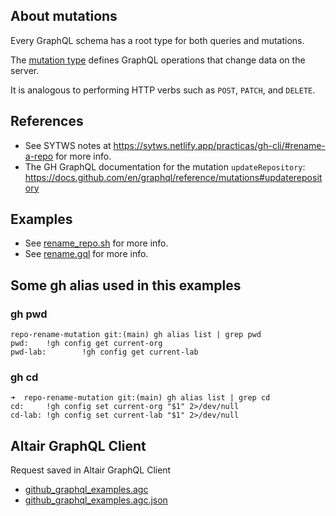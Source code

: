 ## About mutations

Every GraphQL schema has a root type for both queries and mutations. 

The [mutation type](https://graphql.github.io/graphql-spec/June2018/#sec-Type-System) defines GraphQL operations that change data on the server. 

It is analogous to performing HTTP verbs such as `POST`, `PATCH`, and `DELETE`.

## References

* See SYTWS notes at 
<https://sytws.netlify.app/practicas/gh-cli/#rename-a-repo> for more info.
* The GH GraphQL documentation for the mutation `updateRepository`: <https://docs.github.com/en/graphql/reference/mutations#updaterepository>
  
## Examples

- See [rename_repo.sh](rename_repo.sh) for more info.
- See [rename.gql](rename.gql) for more info.

## Some gh alias used in this examples

### gh pwd

```
repo-rename-mutation git:(main) gh alias list | grep pwd
pwd:    !gh config get current-org
pwd-lab:        !gh config get current-lab
```

### gh cd

```
➜  repo-rename-mutation git:(main) gh alias list | grep cd 
cd:     !gh config set current-org "$1" 2>/dev/null
cd-lab: !gh config set current-lab "$1" 2>/dev/null
```

## Altair GraphQL Client

Request saved in Altair GraphQL Client

* [github_graphql_examples.agc](github_graphql_examples.agc)
* [github_graphql_examples.agc.json](github_graphql_examples.agc.json)